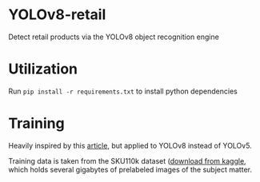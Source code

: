 # YOLOv8-retail
 Detect retail products via the YOLOv8 object recognition engine
# Utilization

Run `pip install -r requirements.txt` to install python dependencies



# Training

Heavily inspired by this [article](https://medium.com/analytics-vidhya/retail-store-item-detection-using-yolov5-7ba3ddd71b0c), but applied to YOLOv8 instead of YOLOv5.

Training data is taken from the SKU110k dataset ([download from kaggle](https://www.kaggle.com/datasets/thedatasith/sku110k-annotations), which holds several gigabytes of prelabeled images of the subject matter.